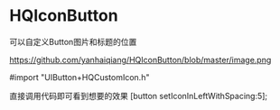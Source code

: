 # HQIconButton
可以自定义Button图片和标题的位置

https://github.com/yanhaiqiang/HQIconButton/blob/master/image.png

#import "UIButton+HQCustomIcon.h"

直接调用代码即可看到想要的效果
[button setIconInLeftWithSpacing:5];
